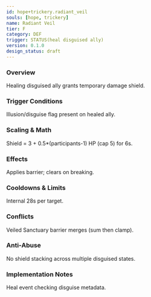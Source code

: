 ```yaml
---
id: hope+trickery.radiant_veil
souls: [hope, trickery]
name: Radiant Veil
tier: F
category: DEF
trigger: STATUS(heal disguised ally)
version: 0.1.0
design_status: draft
---
```

### Overview
Healing disguised ally grants temporary damage shield.
### Trigger Conditions
Illusion/disguise flag present on healed ally.
### Scaling & Math
Shield = 3 + 0.5*(participants-1) HP (cap 5) for 6s.
### Effects
Applies barrier; clears on breaking.
### Cooldowns & Limits
Internal 28s per target.
### Conflicts
Veiled Sanctuary barrier merges (sum then clamp).
### Anti-Abuse
No shield stacking across multiple disguised states.
### Implementation Notes
Heal event checking disguise metadata.
